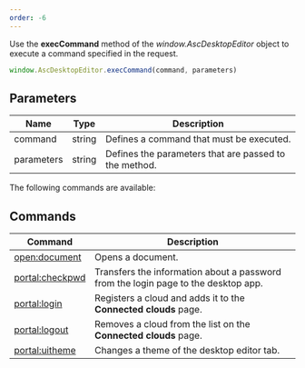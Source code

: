 ```yaml
---
order: -6
---
```


Use the **execCommand** method of the *window\.AscDesktopEditor* object to execute a command specified in the request.

``` ts
window.AscDesktopEditor.execCommand(command, parameters)
```

## Parameters

| Name       | Type   | Description                                           |
| ---------- | ------ | ----------------------------------------------------- |
| command    | string | Defines a command that must be executed.              |
| parameters | string | Defines the parameters that are passed to the method. |

The following commands are available:

## Commands

| Command                                                    | Description                                                                        |
| ---------------------------------------------------------- | ---------------------------------------------------------------------------------- |
| [open:document](../Opening%20documents/index.md)           | Opens a document.                                                                  |
| [portal:checkpwd](../Encryption/Key%20generation/index.md) | Transfers the information about a password from the login page to the desktop app. |
| [portal:login](../Login%20and%20logout/index.md#login)     | Registers a cloud and adds it to the **Connected clouds** page.                    |
| [portal:logout](../Login%20and%20logout/index.md#logout)   | Removes a cloud from the list on the **Connected clouds** page.                    |
| [portal:uitheme](../Changing%20a%20theme/index.md)         | Changes a theme of the desktop editor tab.                                         |
